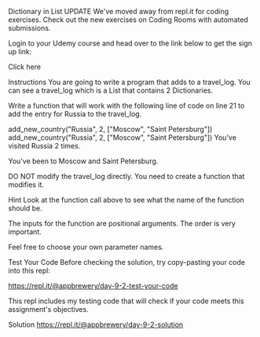 Dictionary in List
UPDATE
We've moved away from repl.it for coding exercises. Check out the new exercises on Coding Rooms with automated submissions.

Login to your Udemy course and head over to the link below to get the sign up link:

Click here

Instructions
You are going to write a program that adds to a travel_log. You can see a travel_log which is a List that contains 2 Dictionaries.

Write a function that will work with the following line of code on line 21 to add the entry for Russia to the travel_log.

add_new_country("Russia", 2, ["Moscow", "Saint Petersburg"])
add_new_country("Russia", 2, ["Moscow", "Saint Petersburg"])
You've visited Russia 2 times.

You've been to Moscow and Saint Petersburg.

DO NOT modify the travel_log directly. You need to create a function that modifies it.

Hint
Look at the function call above to see what the name of the function should be.

The inputs for the function are positional arguments. The order is very important.

Feel free to choose your own parameter names.

Test Your Code
Before checking the solution, try copy-pasting your code into this repl:

https://repl.it/@appbrewery/day-9-2-test-your-code

This repl includes my testing code that will check if your code meets this assignment's objectives.

Solution
https://repl.it/@appbrewery/day-9-2-solution